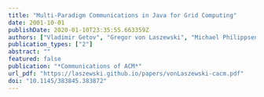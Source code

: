 ```yaml
---
title: "Multi-Paradigm Communications in Java for Grid Computing"
date: 2001-10-01
publishDate: 2020-01-10T23:35:55.663359Z
authors: ["Vladimir Getov", "Gregor von Laszewski", "Michael Philippsen", "Ian Foster"]
publication_types: ["2"]
abstract: ""
featured: false
publication: "*Communications of ACM*"
url_pdf: "https://laszewski.github.io/papers/vonLaszewski-cacm.pdf"
doi: "10.1145/383845.383872"
---
```


